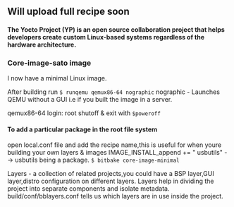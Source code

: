 ## Will upload full recipe soon
#### The Yocto Project (YP) is an open source collaboration project that helps developers create custom Linux-based systems regardless of the hardware architecture.

### Core-image-sato image
I now have a minimal Linux image.

After building run
``$ runqemu qemux86-64 nographic``
nographic - Launches QEMU without a GUI i.e if you built the image in a server.

qemux86-64 login: root
shutoff & exit with ``$poweroff``

#### To add a particular package in the root file system
open local.conf file and add the recipe name,this is useful for when youre building your own layers & images
IMAGE_INSTALL_append += " usbutils"  --> usbutils being a package.
``$ bitbake core-image-minimal``


Layers - a collection of related projects,you could have a BSP layer,GUI layer,distro configuration on different layers.
Layers help in dividing the project into separate components and isolate metadata.
build/conf/bblayers.conf tells us which layers are in use inside the project.







